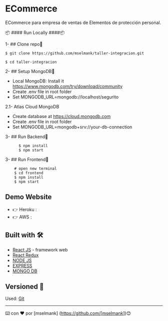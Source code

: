 # ECommerce 

 ECommerce para empresa de ventas de Elementos de protección personal.

📦  #### Run Locally ####📦
                                                              
1- ## Clone repo🚀

    $ git clone https://github.com/mselmank/taller-integracion.git

    $ cd taller-integracion

2- ## Setup MongoDB🚀
 
  * Local MongoDB: Install it https://www.mongodb.com/try/download/community
  * Create .env file in root folder
  * Set MONGODB_URL=mongodb://localhost/segurito

2.1- Atlas Cloud MongoDB

  * Create database at https://cloud.mongodb.com
  * Create .env file in root folder
  * Set MONGODB_URL=mongodb+srv://your-db-connection

3- ## Run Backend🚀

          $ npm install
          $ npm start
          
          
3- ## Run Frontend🚀          
          
        # open new terminal
        $ cd frontend
        $ npm install
        $ npm start  
          
          
          
## Demo Website
 
  *  👉 Heroku : 
  * 👉 AWS :                  

## Built with 🛠️

* [React JS](https://reactjs.org/docs/getting-started.html) - framework web 
* [React Redux](https://react-redux.js.org/introduction/getting-started) 
* [NODE JS](https://nodejs.org/en/docs/) 
* [EXPRESS](https://expressjs.com/en/starter/installing.html)
* [MONGO DB](https://docs.mongodb.com/manual/) 

## Versioned 📌

Used: [Git](https://git-scm.com/docs)

---
⌨️ con ❤️ por [mselmank] (https://github.com/[mselmank])😊


